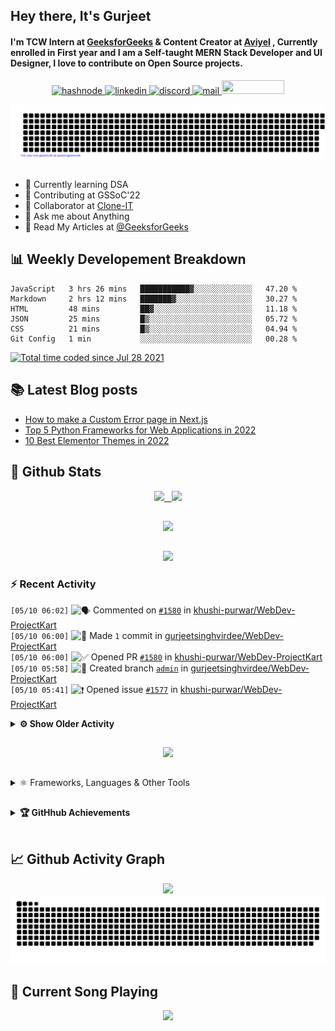 ## Hey there, It's Gurjeet
#### I'm TCW Intern at [GeeksforGeeks](https://www.geeksforgeeks.org/) & Content Creator at [Aviyel](https://aviyel.com/discussions) , Currently enrolled in First year and I am a Self-taught MERN Stack Developer and UI Designer, I love to contribute on Open Source projects. 

<p align="center">
    <a href="https://gurjeet.hashnode.dev/" target="_blank">
    <img src="https://img.shields.io/badge/@gurjeetsingh-5C87FE?style=for-the-badge&logo=hashnode&logoColor=white" width="130" height="22" alt="hashnode">
    <a href="https://www.linkedin.com/in/gurjeet-singh-virdee-25a476199/" target="_blank">
    <img src="https://img.shields.io/badge/Gurjeet%20Singh%20Virdee-1976D2?style=for-the-badge&logo=linkedin&logoColor=white" width="150" height="22" alt="linkedin">
    <a href="https://discordapp.com/users/916597112882495510" target="_blank">
    <img src="https://img.shields.io/badge/@Guri-5865F2?style=for-the-badge&logo=discord&logoColor=white" width="80" height="22" alt="discord">
    <a href="https://leetcode.com/gurjeetsinghvirdee/" target="_blank">
    <img src="https://img.shields.io/badge/@gurjeetsinghvirdee-FFA116?style=for-the-badge&logo=leetcode&logoColor=white" width="150" height="22" alt="mail">
    <a href = "mailto: gurjeetsinghvirdee@gmail.com" target="_blank"><img src="https://img.shields.io/badge/Say, Hello-D74E43?style=for-the-badge&logo=gmail&logoColor=white" width="100" height="22"></a>
 </p>
 
<p align="center">
    <img src="https://github.com/gurjeetsinghvirdee/gurjeetsinghvirdee/blob/main/gitartwork.svg" />
</p>    
   
 
##         
        
<ul align="left">
  <li> 🏫 Currently learning DSA </li>
  <li> 💜 Contributing at GSSoC'22 </li>
  <li> 🤝 Collaborator at <a href="https://github.com/Rayman-Sodhi/Clone-IT"> Clone-IT </a></li>
  <li> 💬 Ask me about Anything </li>
  <li> 📕 Read My Articles at 
   <a href="https://auth.geeksforgeeks.org/user/gurjeetsinghvirdee/articles" target="_blank">@GeeksforGeeks</a>
 </li>
</ul>  
        
##        
  
## 📊 Weekly Developement Breakdown
  
<!--START_SECTION:waka-->

```text
JavaScript   3 hrs 26 mins   ███████████▓░░░░░░░░░░░░░   47.20 %
Markdown     2 hrs 12 mins   ███████▓░░░░░░░░░░░░░░░░░   30.27 %
HTML         48 mins         ██▓░░░░░░░░░░░░░░░░░░░░░░   11.18 %
JSON         25 mins         █▒░░░░░░░░░░░░░░░░░░░░░░░   05.72 %
CSS          21 mins         █▒░░░░░░░░░░░░░░░░░░░░░░░   04.94 %
Git Config   1 min           ░░░░░░░░░░░░░░░░░░░░░░░░░   00.28 %
```

<!--END_SECTION:waka--> 

<a href="https://wakatime.com/@ff7098eb-56b3-4619-bbbb-86aad0fce365"><img src="https://wakatime.com/badge/user/ff7098eb-56b3-4619-bbbb-86aad0fce365.svg?style=for-the-badge" alt="Total time coded since Jul 28 2021" /></a>
  
    
## 📚 Latest Blog posts
<!-- BLOG-POST-LIST:START -->
- [How to make a Custom Error page in Next.js](https://gurjeet.hashnode.dev/how-to-make-a-custom-error-page-in-nextjs)
- [Top 5 Python Frameworks for Web Applications in 2022](https://gurjeet.hashnode.dev/top-5-python-frameworks-for-web-applications-in-2022)
- [10 Best Elementor Themes in 2022](https://gurjeet.hashnode.dev/10-best-elementor-themes-in-2022)
<!-- BLOG-POST-LIST:END -->  
  
##
        
## 💫 Github Stats
        
<div align="center">
 <a href="https://github-readme-streak-stats.herokuapp.com/?user=gurjeetsinghvirdee&theme=synthwave" target="_blank">
   <img width="45%" src="https://github-readme-streak-stats.herokuapp.com/?user=gurjeetsinghvirdee&theme=synthwave" /> &nbsp;
 </a>
    
 <a href="https://github-readme-stats.vercel.app/api?username=gurjeetsinghvirdee&show_icons=true&theme=synthwave&include_all_commits=true" target="_blank">
  <img width="45%" src="https://github-readme-stats.vercel.app/api?username=gurjeetsinghvirdee&show_icons=true&theme=synthwave&include_all_commits=true" />
 </a>
</div>      
  
##
        
<div align="center">
   <a href="https://github-readme-stats.vercel.app/api/top-langs/?username=gurjeetsinghvirdee&layout=compact&hide=html&theme=synthwave" target="_blank">
       <img width="43%" src="https://github-readme-stats.vercel.app/api/top-langs/?username=gurjeetsinghvirdee&layout=compact&&theme=synthwave" />  
   </a> 
</div>   

##        
  
<p align="center">
  <img src="https://github-profile-summary-cards.vercel.app/api/cards/profile-details?username=gurjeetsinghvirdee&theme=dracula&hide_border=true" />
</p>
        
### ⚡ Recent Activity     
        
<!--START_SECTION:activity-->  
`[05/10 06:02]` <img alt="🗣" src="https://github.com/cheesits456/github-activity-readme/raw/master/icons/comment.png" align="top" height="18"> Commented on [`#1580`](https://github.com//khushi-purwar/WebDev-ProjectKart/issues/1580 'Admin Panel') in [khushi-purwar/WebDev-ProjectKart](https://github.com/khushi-purwar/WebDev-ProjectKart)  
`[05/10 06:00]` <img alt="📝" src="https://github.com/cheesits456/github-activity-readme/raw/master/icons/commit.png" align="top" height="18"> Made `1` commit in [gurjeetsinghvirdee/WebDev-ProjectKart](https://github.com/gurjeetsinghvirdee/WebDev-ProjectKart)  
`[05/10 06:00]` <img alt="✅" src="https://github.com/cheesits456/github-activity-readme/raw/master/icons/pr-open.png" align="top" height="18"> Opened PR [`#1580`](https://github.com//khushi-purwar/WebDev-ProjectKart/pull/1580 'Admin Panel') in [khushi-purwar/WebDev-ProjectKart](https://github.com/khushi-purwar/WebDev-ProjectKart)  
`[05/10 05:58]` <img alt="📂" src="https://github.com/cheesits456/github-activity-readme/raw/master/icons/create-branch.png" align="top" height="18"> Created branch [`admin`](https://github.com/gurjeetsinghvirdee/WebDev-ProjectKart/tree/admin) in [gurjeetsinghvirdee/WebDev-ProjectKart](https://github.com/gurjeetsinghvirdee/WebDev-ProjectKart)  
`[05/10 05:41]` <img alt="❗️" src="https://github.com/cheesits456/github-activity-readme/raw/master/icons/issue.png" align="top" height="18"> Opened issue [`#1577`](https://github.com//khushi-purwar/WebDev-ProjectKart/issues/1577 'Admin Panel') in [khushi-purwar/WebDev-ProjectKart](https://github.com/khushi-purwar/WebDev-ProjectKart)  

<details><summary><b> ⚙️ Show Older Activity</b></summary>

`[05/10 05:39]` <img alt="📝" src="https://github.com/cheesits456/github-activity-readme/raw/master/icons/commit.png" align="top" height="18"> Made `28` commits in [gurjeetsinghvirdee/WebDev-ProjectKart](https://github.com/gurjeetsinghvirdee/WebDev-ProjectKart)  
`[05/10 04:51]` <img alt="🔍" src="https://github.com/cheesits456/github-activity-readme/raw/master/icons/review.png" align="top" height="18"> Reviewed [`#470`](https://github.com//Rayman-Sodhi/Clone-IT/pull/470 'Added HP Laptop Clone') in [Rayman-Sodhi/Clone-IT](https://github.com/Rayman-Sodhi/Clone-IT)  
`[05/10 04:50]` <img alt="🔍" src="https://github.com/cheesits456/github-activity-readme/raw/master/icons/review.png" align="top" height="18"> Reviewed [`#464`](https://github.com//Rayman-Sodhi/Clone-IT/pull/464 'Excel Clone recommit') in [Rayman-Sodhi/Clone-IT](https://github.com/Rayman-Sodhi/Clone-IT)  
`[05/10 04:47]` <img alt="📝" src="https://github.com/cheesits456/github-activity-readme/raw/master/icons/commit.png" align="top" height="18"> Made `2` commits in [khushi-purwar/WebDev-ProjectKart](https://github.com/khushi-purwar/WebDev-ProjectKart)  
`[05/10 04:47]` <img alt="🎉" src="https://github.com/cheesits456/github-activity-readme/raw/master/icons/merge.png" align="top" height="18"> Merged PR [`#1545`](https://github.com//khushi-purwar/WebDev-ProjectKart/pull/1545 'Business header page') in [khushi-purwar/WebDev-ProjectKart](https://github.com/khushi-purwar/WebDev-ProjectKart)  
`[05/10 04:47]` <img alt="❗️" src="https://github.com/cheesits456/github-activity-readme/raw/master/icons/issue.png" align="top" height="18"> Closed issue [`#1513`](https://github.com//khushi-purwar/WebDev-ProjectKart/issues/1513 'Business header landing page ') in [khushi-purwar/WebDev-ProjectKart](https://github.com/khushi-purwar/WebDev-ProjectKart)  
`[05/10 04:44]` <img alt="🔍" src="https://github.com/cheesits456/github-activity-readme/raw/master/icons/review.png" align="top" height="18"> Reviewed [`#1545`](https://github.com//khushi-purwar/WebDev-ProjectKart/pull/1545 'Business header page') in [khushi-purwar/WebDev-ProjectKart](https://github.com/khushi-purwar/WebDev-ProjectKart)  
`[05/10 04:42]` <img alt="📝" src="https://github.com/cheesits456/github-activity-readme/raw/master/icons/commit.png" align="top" height="18"> Made `3` commits in [khushi-purwar/WebDev-ProjectKart](https://github.com/khushi-purwar/WebDev-ProjectKart)  
`[05/10 04:42]` <img alt="🎉" src="https://github.com/cheesits456/github-activity-readme/raw/master/icons/merge.png" align="top" height="18"> Merged PR [`#1562`](https://github.com//khushi-purwar/WebDev-ProjectKart/pull/1562 'Drink Water Application 🥤🌊') in [khushi-purwar/WebDev-ProjectKart](https://github.com/khushi-purwar/WebDev-ProjectKart)  
`[05/10 04:42]` <img alt="❗️" src="https://github.com/cheesits456/github-activity-readme/raw/master/icons/issue.png" align="top" height="18"> Closed issue [`#1561`](https://github.com//khushi-purwar/WebDev-ProjectKart/issues/1561 'Drink Water') in [khushi-purwar/WebDev-ProjectKart](https://github.com/khushi-purwar/WebDev-ProjectKart)  
`[05/10 04:42]` <img alt="🔍" src="https://github.com/cheesits456/github-activity-readme/raw/master/icons/review.png" align="top" height="18"> Reviewed [`#1562`](https://github.com//khushi-purwar/WebDev-ProjectKart/pull/1562 'Drink Water Application 🥤🌊') in [khushi-purwar/WebDev-ProjectKart](https://github.com/khushi-purwar/WebDev-ProjectKart)  
`[05/10 04:41]` <img alt="🎉" src="https://github.com/cheesits456/github-activity-readme/raw/master/icons/merge.png" align="top" height="18"> Merged PR [`#1566`](https://github.com//khushi-purwar/WebDev-ProjectKart/pull/1566 'Rockstar page') in [khushi-purwar/WebDev-ProjectKart](https://github.com/khushi-purwar/WebDev-ProjectKart)  
`[05/10 04:41]` <img alt="📝" src="https://github.com/cheesits456/github-activity-readme/raw/master/icons/commit.png" align="top" height="18"> Made `2` commits in [khushi-purwar/WebDev-ProjectKart](https://github.com/khushi-purwar/WebDev-ProjectKart)  
`[05/10 04:41]` <img alt="❗️" src="https://github.com/cheesits456/github-activity-readme/raw/master/icons/issue.png" align="top" height="18"> Closed issue [`#1563`](https://github.com//khushi-purwar/WebDev-ProjectKart/issues/1563 'Rockstar page') in [khushi-purwar/WebDev-ProjectKart](https://github.com/khushi-purwar/WebDev-ProjectKart)  
`[05/10 04:40]` <img alt="🔍" src="https://github.com/cheesits456/github-activity-readme/raw/master/icons/review.png" align="top" height="18"> Reviewed [`#1566`](https://github.com//khushi-purwar/WebDev-ProjectKart/pull/1566 'Rockstar page') in [khushi-purwar/WebDev-ProjectKart](https://github.com/khushi-purwar/WebDev-ProjectKart)  
`[05/09 20:24]` <img alt="🎉" src="https://github.com/cheesits456/github-activity-readme/raw/master/icons/merge.png" align="top" height="18"> Merged PR [`#1560`](https://github.com//khushi-purwar/WebDev-ProjectKart/pull/1560 'Added RandomQuoteGen') in [khushi-purwar/WebDev-ProjectKart](https://github.com/khushi-purwar/WebDev-ProjectKart)  
`[05/09 20:24]` <img alt="📝" src="https://github.com/cheesits456/github-activity-readme/raw/master/icons/commit.png" align="top" height="18"> Made `2` commits in [khushi-purwar/WebDev-ProjectKart](https://github.com/khushi-purwar/WebDev-ProjectKart)  
`[05/09 20:24]` <img alt="❗️" src="https://github.com/cheesits456/github-activity-readme/raw/master/icons/issue.png" align="top" height="18"> Closed issue [`#1559`](https://github.com//khushi-purwar/WebDev-ProjectKart/issues/1559 'Random Quote Generator') in [khushi-purwar/WebDev-ProjectKart](https://github.com/khushi-purwar/WebDev-ProjectKart)  
`[05/09 20:22]` <img alt="🔍" src="https://github.com/cheesits456/github-activity-readme/raw/master/icons/review.png" align="top" height="18"> Reviewed [`#1560`](https://github.com//khushi-purwar/WebDev-ProjectKart/pull/1560 'Added RandomQuoteGen') in [khushi-purwar/WebDev-ProjectKart](https://github.com/khushi-purwar/WebDev-ProjectKart)  
`[05/09 20:07]` <img alt="📝" src="https://github.com/cheesits456/github-activity-readme/raw/master/icons/commit.png" align="top" height="18"> Made `3` commits in [khushi-purwar/WebDev-ProjectKart](https://github.com/khushi-purwar/WebDev-ProjectKart)  
`[05/09 20:07]` <img alt="🎉" src="https://github.com/cheesits456/github-activity-readme/raw/master/icons/merge.png" align="top" height="18"> Merged PR [`#1558`](https://github.com//khushi-purwar/WebDev-ProjectKart/pull/1558 'Added ManageCloudWebsite') in [khushi-purwar/WebDev-ProjectKart](https://github.com/khushi-purwar/WebDev-ProjectKart)  
`[05/09 20:06]` <img alt="🔍" src="https://github.com/cheesits456/github-activity-readme/raw/master/icons/review.png" align="top" height="18"> Reviewed [`#1558`](https://github.com//khushi-purwar/WebDev-ProjectKart/pull/1558 'Added ManageCloudWebsite') in [khushi-purwar/WebDev-ProjectKart](https://github.com/khushi-purwar/WebDev-ProjectKart)  
`[05/09 20:00]` <img alt="📝" src="https://github.com/cheesits456/github-activity-readme/raw/master/icons/commit.png" align="top" height="18"> Made `2` commits in [khushi-purwar/WebDev-ProjectKart](https://github.com/khushi-purwar/WebDev-ProjectKart)  
`[05/09 20:00]` <img alt="🎉" src="https://github.com/cheesits456/github-activity-readme/raw/master/icons/merge.png" align="top" height="18"> Merged PR [`#1508`](https://github.com//khushi-purwar/WebDev-ProjectKart/pull/1508 'Whiteboard') in [khushi-purwar/WebDev-ProjectKart](https://github.com/khushi-purwar/WebDev-ProjectKart)  
`[05/09 20:00]` <img alt="❗️" src="https://github.com/cheesits456/github-activity-readme/raw/master/icons/issue.png" align="top" height="18"> Closed issue [`#1497`](https://github.com//khushi-purwar/WebDev-ProjectKart/issues/1497 'WhiteBoard') in [khushi-purwar/WebDev-ProjectKart](https://github.com/khushi-purwar/WebDev-ProjectKart)  
`[05/09 19:59]` <img alt="🔍" src="https://github.com/cheesits456/github-activity-readme/raw/master/icons/review.png" align="top" height="18"> Reviewed [`#1508`](https://github.com//khushi-purwar/WebDev-ProjectKart/pull/1508 'Whiteboard') in [khushi-purwar/WebDev-ProjectKart](https://github.com/khushi-purwar/WebDev-ProjectKart)  
`[05/09 19:59]` <img alt="🍴" src="https://github.com/cheesits456/github-activity-readme/raw/master/icons/fork.png" align="top" height="18"> Forked [pedroslopez/whatsapp-web.js](https://github.com/pedroslopez/whatsapp-web.js) to [gurjeetsinghvirdee/whatsapp-web.js](https://github.com/gurjeetsinghvirdee/whatsapp-web.js)  
`[05/09 19:59]` <img alt="⭐" src="https://github.com/cheesits456/github-activity-readme/raw/master/icons/star.png" align="top" height="18"> Starred [pedroslopez/whatsapp-web.js](https://github.com/pedroslopez/whatsapp-web.js)  
`[05/09 19:58]` <img alt="🔍" src="https://github.com/cheesits456/github-activity-readme/raw/master/icons/review.png" align="top" height="18"> Reviewed [`#1558`](https://github.com//khushi-purwar/WebDev-ProjectKart/pull/1558 'Added ManageCloudWebsite') in [khushi-purwar/WebDev-ProjectKart](https://github.com/khushi-purwar/WebDev-ProjectKart)  
`[05/09 19:53]` <img alt="🗣" src="https://github.com/cheesits456/github-activity-readme/raw/master/icons/comment.png" align="top" height="18"> Commented on [`#14`](https://github.com//KaizenGirl1111/GSGrihSangini/issues/14 'Host and integrate a chatbot to the current home page ') in [KaizenGirl1111/GSGrihSangini](https://github.com/KaizenGirl1111/GSGrihSangini)  
`[05/09 19:37]` <img alt="🗣" src="https://github.com/cheesits456/github-activity-readme/raw/master/icons/comment.png" align="top" height="18"> Commented on [`#231`](https://github.com//Hackathon7/Pacify-final/issues/231 'Add Google Auth ') in [Hackathon7/Pacify-final](https://github.com/Hackathon7/Pacify-final)  
`[05/09 19:37]` <img alt="❗️" src="https://github.com/cheesits456/github-activity-readme/raw/master/icons/issue.png" align="top" height="18"> Opened issue [`#231`](https://github.com//Hackathon7/Pacify-final/issues/231 'Add Google Auth ') in [Hackathon7/Pacify-final](https://github.com/Hackathon7/Pacify-final)  
`[05/09 19:31]` <img alt="📝" src="https://github.com/cheesits456/github-activity-readme/raw/master/icons/commit.png" align="top" height="18"> Made `2` commits in [khushi-purwar/WebDev-ProjectKart](https://github.com/khushi-purwar/WebDev-ProjectKart)  
`[05/09 19:31]` <img alt="🎉" src="https://github.com/cheesits456/github-activity-readme/raw/master/icons/merge.png" align="top" height="18"> Merged PR [`#1557`](https://github.com//khushi-purwar/WebDev-ProjectKart/pull/1557 'Added DrawJS') in [khushi-purwar/WebDev-ProjectKart](https://github.com/khushi-purwar/WebDev-ProjectKart)  
`[05/09 19:31]` <img alt="🔍" src="https://github.com/cheesits456/github-activity-readme/raw/master/icons/review.png" align="top" height="18"> Reviewed [`#1557`](https://github.com//khushi-purwar/WebDev-ProjectKart/pull/1557 'Added DrawJS') in [khushi-purwar/WebDev-ProjectKart](https://github.com/khushi-purwar/WebDev-ProjectKart)  
`[05/09 19:30]` <img alt="📝" src="https://github.com/cheesits456/github-activity-readme/raw/master/icons/commit.png" align="top" height="18"> Made `3` commits in [khushi-purwar/WebDev-ProjectKart](https://github.com/khushi-purwar/WebDev-ProjectKart)  
`[05/09 19:30]` <img alt="🎉" src="https://github.com/cheesits456/github-activity-readme/raw/master/icons/merge.png" align="top" height="18"> Merged PR [`#1548`](https://github.com//khushi-purwar/WebDev-ProjectKart/pull/1548 'Missile game') in [khushi-purwar/WebDev-ProjectKart](https://github.com/khushi-purwar/WebDev-ProjectKart)  
`[05/09 19:30]` <img alt="🔍" src="https://github.com/cheesits456/github-activity-readme/raw/master/icons/review.png" align="top" height="18"> Reviewed [`#1548`](https://github.com//khushi-purwar/WebDev-ProjectKart/pull/1548 'Missile game') in [khushi-purwar/WebDev-ProjectKart](https://github.com/khushi-purwar/WebDev-ProjectKart)  
`[05/09 19:30]` <img alt="📝" src="https://github.com/cheesits456/github-activity-readme/raw/master/icons/commit.png" align="top" height="18"> Made `2` commits in [khushi-purwar/WebDev-ProjectKart](https://github.com/khushi-purwar/WebDev-ProjectKart)  
`[05/09 19:30]` <img alt="❗️" src="https://github.com/cheesits456/github-activity-readme/raw/master/icons/issue.png" align="top" height="18"> Closed issue [`#1466`](https://github.com//khushi-purwar/WebDev-ProjectKart/issues/1466 'speak number ') in [khushi-purwar/WebDev-ProjectKart](https://github.com/khushi-purwar/WebDev-ProjectKart)  
`[05/09 19:30]` <img alt="🎉" src="https://github.com/cheesits456/github-activity-readme/raw/master/icons/merge.png" align="top" height="18"> Merged PR [`#1504`](https://github.com//khushi-purwar/WebDev-ProjectKart/pull/1504 'feat: Speak number added') in [khushi-purwar/WebDev-ProjectKart](https://github.com/khushi-purwar/WebDev-ProjectKart)  
`[05/09 19:29]` <img alt="🔍" src="https://github.com/cheesits456/github-activity-readme/raw/master/icons/review.png" align="top" height="18"> Reviewed [`#1504`](https://github.com//khushi-purwar/WebDev-ProjectKart/pull/1504 'feat: Speak number added') in [khushi-purwar/WebDev-ProjectKart](https://github.com/khushi-purwar/WebDev-ProjectKart)  
`[05/09 19:25]` <img alt="📝" src="https://github.com/cheesits456/github-activity-readme/raw/master/icons/commit.png" align="top" height="18"> Made `3` commits in [khushi-purwar/WebDev-ProjectKart](https://github.com/khushi-purwar/WebDev-ProjectKart)  
`[05/09 19:24]` <img alt="🎉" src="https://github.com/cheesits456/github-activity-readme/raw/master/icons/merge.png" align="top" height="18"> Merged PR [`#1502`](https://github.com//khushi-purwar/WebDev-ProjectKart/pull/1502 'Added Responsive Multi-functionality notes app') in [khushi-purwar/WebDev-ProjectKart](https://github.com/khushi-purwar/WebDev-ProjectKart)  
`[05/09 19:24]` <img alt="❗️" src="https://github.com/cheesits456/github-activity-readme/raw/master/icons/issue.png" align="top" height="18"> Closed issue [`#1436`](https://github.com//khushi-purwar/WebDev-ProjectKart/issues/1436 'Fully responsive multi functionality Note App') in [khushi-purwar/WebDev-ProjectKart](https://github.com/khushi-purwar/WebDev-ProjectKart)  
`[05/09 19:24]` <img alt="🔍" src="https://github.com/cheesits456/github-activity-readme/raw/master/icons/review.png" align="top" height="18"> Reviewed [`#1502`](https://github.com//khushi-purwar/WebDev-ProjectKart/pull/1502 'Added Responsive Multi-functionality notes app') in [khushi-purwar/WebDev-ProjectKart](https://github.com/khushi-purwar/WebDev-ProjectKart)  
`[05/09 19:21]` <img alt="📝" src="https://github.com/cheesits456/github-activity-readme/raw/master/icons/commit.png" align="top" height="18"> Made `2` commits in [khushi-purwar/WebDev-ProjectKart](https://github.com/khushi-purwar/WebDev-ProjectKart)  
`[05/09 19:21]` <img alt="❗️" src="https://github.com/cheesits456/github-activity-readme/raw/master/icons/issue.png" align="top" height="18"> Closed issue [`#1472`](https://github.com//khushi-purwar/WebDev-ProjectKart/issues/1472 'URL Shortener Service') in [khushi-purwar/WebDev-ProjectKart](https://github.com/khushi-purwar/WebDev-ProjectKart)  
`[05/09 19:21]` <img alt="🎉" src="https://github.com/cheesits456/github-activity-readme/raw/master/icons/merge.png" align="top" height="18"> Merged PR [`#1556`](https://github.com//khushi-purwar/WebDev-ProjectKart/pull/1556 'Added URL-SHORTENER') in [khushi-purwar/WebDev-ProjectKart](https://github.com/khushi-purwar/WebDev-ProjectKart)  
`[05/09 19:21]` <img alt="🔍" src="https://github.com/cheesits456/github-activity-readme/raw/master/icons/review.png" align="top" height="18"> Reviewed [`#1556`](https://github.com//khushi-purwar/WebDev-ProjectKart/pull/1556 'Added URL-SHORTENER') in [khushi-purwar/WebDev-ProjectKart](https://github.com/khushi-purwar/WebDev-ProjectKart)  
`[05/09 19:14]` <img alt="📝" src="https://github.com/cheesits456/github-activity-readme/raw/master/icons/commit.png" align="top" height="18"> Made `2` commits in [khushi-purwar/WebDev-ProjectKart](https://github.com/khushi-purwar/WebDev-ProjectKart)  
`[05/09 19:14]` <img alt="🎉" src="https://github.com/cheesits456/github-activity-readme/raw/master/icons/merge.png" align="top" height="18"> Merged PR [`#1555`](https://github.com//khushi-purwar/WebDev-ProjectKart/pull/1555 'Added TimelineJS') in [khushi-purwar/WebDev-ProjectKart](https://github.com/khushi-purwar/WebDev-ProjectKart)  
`[05/09 19:14]` <img alt="❗️" src="https://github.com/cheesits456/github-activity-readme/raw/master/icons/issue.png" align="top" height="18"> Closed issue [`#1518`](https://github.com//khushi-purwar/WebDev-ProjectKart/issues/1518 'TimelineJS') in [khushi-purwar/WebDev-ProjectKart](https://github.com/khushi-purwar/WebDev-ProjectKart)  
`[05/09 19:13]` <img alt="🔍" src="https://github.com/cheesits456/github-activity-readme/raw/master/icons/review.png" align="top" height="18"> Reviewed [`#1555`](https://github.com//khushi-purwar/WebDev-ProjectKart/pull/1555 'Added TimelineJS') in [khushi-purwar/WebDev-ProjectKart](https://github.com/khushi-purwar/WebDev-ProjectKart)  
`[05/09 19:07]` <img alt="📝" src="https://github.com/cheesits456/github-activity-readme/raw/master/icons/commit.png" align="top" height="18"> Made `52` commits in [gurjeetsinghvirdee/WebDev-ProjectKart](https://github.com/gurjeetsinghvirdee/WebDev-ProjectKart)  
`[05/09 19:03]` <img alt="🔍" src="https://github.com/cheesits456/github-activity-readme/raw/master/icons/review.png" align="top" height="18"> Reviewed [`#1555`](https://github.com//khushi-purwar/WebDev-ProjectKart/pull/1555 'Added TimelineJS') in [khushi-purwar/WebDev-ProjectKart](https://github.com/khushi-purwar/WebDev-ProjectKart)  
`[05/09 18:41]` <img alt="📝" src="https://github.com/cheesits456/github-activity-readme/raw/master/icons/commit.png" align="top" height="18"> Made `3` commits in [khushi-purwar/WebDev-ProjectKart](https://github.com/khushi-purwar/WebDev-ProjectKart)  
`[05/09 18:41]` <img alt="🎉" src="https://github.com/cheesits456/github-activity-readme/raw/master/icons/merge.png" align="top" height="18"> Merged PR [`#1448`](https://github.com//khushi-purwar/WebDev-ProjectKart/pull/1448 'Learner\'s Playground files added') in [khushi-purwar/WebDev-ProjectKart](https://github.com/khushi-purwar/WebDev-ProjectKart)  
`[05/09 18:41]` <img alt="❗️" src="https://github.com/cheesits456/github-activity-readme/raw/master/icons/issue.png" align="top" height="18"> Closed issue [`#1426`](https://github.com//khushi-purwar/WebDev-ProjectKart/issues/1426 'Interactive playground to learn antonyms and synonyms') in [khushi-purwar/WebDev-ProjectKart](https://github.com/khushi-purwar/WebDev-ProjectKart)  
`[05/09 18:41]` <img alt="🔍" src="https://github.com/cheesits456/github-activity-readme/raw/master/icons/review.png" align="top" height="18"> Reviewed [`#1448`](https://github.com//khushi-purwar/WebDev-ProjectKart/pull/1448 'Learner\'s Playground files added') in [khushi-purwar/WebDev-ProjectKart](https://github.com/khushi-purwar/WebDev-ProjectKart)  
`[05/09 18:35]` <img alt="📝" src="https://github.com/cheesits456/github-activity-readme/raw/master/icons/commit.png" align="top" height="18"> Made `2` commits in [Rayman-Sodhi/Clone-IT](https://github.com/Rayman-Sodhi/Clone-IT)  
`[05/09 18:35]` <img alt="❗️" src="https://github.com/cheesits456/github-activity-readme/raw/master/icons/issue.png" align="top" height="18"> Closed issue [`#466`](https://github.com//Rayman-Sodhi/Clone-IT/issues/466 '[New Issue]:  LinkedIn Clone ') in [Rayman-Sodhi/Clone-IT](https://github.com/Rayman-Sodhi/Clone-IT)  
`[05/09 18:35]` <img alt="🎉" src="https://github.com/cheesits456/github-activity-readme/raw/master/icons/merge.png" align="top" height="18"> Merged PR [`#468`](https://github.com//Rayman-Sodhi/Clone-IT/pull/468 'LinkedIn Clone responsive website hosted on Firebase') in [Rayman-Sodhi/Clone-IT](https://github.com/Rayman-Sodhi/Clone-IT)  
`[05/09 18:34]` <img alt="🔍" src="https://github.com/cheesits456/github-activity-readme/raw/master/icons/review.png" align="top" height="18"> Reviewed [`#468`](https://github.com//Rayman-Sodhi/Clone-IT/pull/468 'LinkedIn Clone responsive website hosted on Firebase') in [Rayman-Sodhi/Clone-IT](https://github.com/Rayman-Sodhi/Clone-IT)  
`[05/09 18:31]` <img alt="🔍" src="https://github.com/cheesits456/github-activity-readme/raw/master/icons/review.png" align="top" height="18"> Reviewed [`#468`](https://github.com//Rayman-Sodhi/Clone-IT/pull/468 'LinkedIn Clone responsive website hosted on Firebase') in [Rayman-Sodhi/Clone-IT](https://github.com/Rayman-Sodhi/Clone-IT)  
`[05/09 18:28]` <img alt="📝" src="https://github.com/cheesits456/github-activity-readme/raw/master/icons/commit.png" align="top" height="18"> Made `3` commits in [khushi-purwar/WebDev-ProjectKart](https://github.com/khushi-purwar/WebDev-ProjectKart)  
`[05/09 18:28]` <img alt="❗️" src="https://github.com/cheesits456/github-activity-readme/raw/master/icons/issue.png" align="top" height="18"> Closed issue [`#1455`](https://github.com//khushi-purwar/WebDev-ProjectKart/issues/1455 'Plots  Availability checker') in [khushi-purwar/WebDev-ProjectKart](https://github.com/khushi-purwar/WebDev-ProjectKart)  
`[05/09 18:28]` <img alt="🎉" src="https://github.com/cheesits456/github-activity-readme/raw/master/icons/merge.png" align="top" height="18"> Merged PR [`#1474`](https://github.com//khushi-purwar/WebDev-ProjectKart/pull/1474 'Plots Availability checker files added') in [khushi-purwar/WebDev-ProjectKart](https://github.com/khushi-purwar/WebDev-ProjectKart)  
`[05/09 18:28]` <img alt="🔍" src="https://github.com/cheesits456/github-activity-readme/raw/master/icons/review.png" align="top" height="18"> Reviewed [`#1474`](https://github.com//khushi-purwar/WebDev-ProjectKart/pull/1474 'Plots Availability checker files added') in [khushi-purwar/WebDev-ProjectKart](https://github.com/khushi-purwar/WebDev-ProjectKart)  
`[05/09 18:26]` <img alt="🎉" src="https://github.com/cheesits456/github-activity-readme/raw/master/icons/merge.png" align="top" height="18"> Merged PR [`#1527`](https://github.com//khushi-purwar/WebDev-ProjectKart/pull/1527 'Anime card game') in [khushi-purwar/WebDev-ProjectKart](https://github.com/khushi-purwar/WebDev-ProjectKart)  
`[05/09 18:26]` <img alt="📝" src="https://github.com/cheesits456/github-activity-readme/raw/master/icons/commit.png" align="top" height="18"> Made `7` commits in [khushi-purwar/WebDev-ProjectKart](https://github.com/khushi-purwar/WebDev-ProjectKart)  
`[05/09 18:26]` <img alt="🎉" src="https://github.com/cheesits456/github-activity-readme/raw/master/icons/merge.png" align="top" height="18"> Merged PR [`#1532`](https://github.com//khushi-purwar/WebDev-ProjectKart/pull/1532 'Memento') in [khushi-purwar/WebDev-ProjectKart](https://github.com/khushi-purwar/WebDev-ProjectKart)  
`[05/09 18:26]` <img alt="🔍" src="https://github.com/cheesits456/github-activity-readme/raw/master/icons/review.png" align="top" height="18"> Reviewed [`#1532`](https://github.com//khushi-purwar/WebDev-ProjectKart/pull/1532 'Memento') in [khushi-purwar/WebDev-ProjectKart](https://github.com/khushi-purwar/WebDev-ProjectKart)  
`[05/09 18:25]` <img alt="🎉" src="https://github.com/cheesits456/github-activity-readme/raw/master/icons/merge.png" align="top" height="18"> Merged PR [`#1546`](https://github.com//khushi-purwar/WebDev-ProjectKart/pull/1546 'Added Crypto Price Tracker') in [khushi-purwar/WebDev-ProjectKart](https://github.com/khushi-purwar/WebDev-ProjectKart)  
`[05/09 18:25]` <img alt="❗️" src="https://github.com/cheesits456/github-activity-readme/raw/master/icons/issue.png" align="top" height="18"> Closed issue [`#1542`](https://github.com//khushi-purwar/WebDev-ProjectKart/issues/1542 'Crypto Price Tracker') in [khushi-purwar/WebDev-ProjectKart](https://github.com/khushi-purwar/WebDev-ProjectKart)  
`[05/09 18:25]` <img alt="📝" src="https://github.com/cheesits456/github-activity-readme/raw/master/icons/commit.png" align="top" height="18"> Made `3` commits in [khushi-purwar/WebDev-ProjectKart](https://github.com/khushi-purwar/WebDev-ProjectKart)  
`[05/09 18:24]` <img alt="🔍" src="https://github.com/cheesits456/github-activity-readme/raw/master/icons/review.png" align="top" height="18"> Reviewed [`#1546`](https://github.com//khushi-purwar/WebDev-ProjectKart/pull/1546 'Added Crypto Price Tracker') in [khushi-purwar/WebDev-ProjectKart](https://github.com/khushi-purwar/WebDev-ProjectKart)  
`[05/09 18:24]` <img alt="📝" src="https://github.com/cheesits456/github-activity-readme/raw/master/icons/commit.png" align="top" height="18"> Made `3` commits in [khushi-purwar/WebDev-ProjectKart](https://github.com/khushi-purwar/WebDev-ProjectKart)  
`[05/09 18:24]` <img alt="🎉" src="https://github.com/cheesits456/github-activity-readme/raw/master/icons/merge.png" align="top" height="18"> Merged PR [`#1446`](https://github.com//khushi-purwar/WebDev-ProjectKart/pull/1446 'GK FlipBook files added') in [khushi-purwar/WebDev-ProjectKart](https://github.com/khushi-purwar/WebDev-ProjectKart)  
`[05/09 18:24]` <img alt="❗️" src="https://github.com/cheesits456/github-activity-readme/raw/master/icons/issue.png" align="top" height="18"> Closed issue [`#1427`](https://github.com//khushi-purwar/WebDev-ProjectKart/issues/1427 'General Knowledge Flip book ') in [khushi-purwar/WebDev-ProjectKart](https://github.com/khushi-purwar/WebDev-ProjectKart)  
`[05/09 18:23]` <img alt="📝" src="https://github.com/cheesits456/github-activity-readme/raw/master/icons/commit.png" align="top" height="18"> Made `2` commits in [khushi-purwar/WebDev-ProjectKart](https://github.com/khushi-purwar/WebDev-ProjectKart)  
`[05/09 18:23]` <img alt="❗️" src="https://github.com/cheesits456/github-activity-readme/raw/master/icons/issue.png" align="top" height="18"> Closed issue [`#1516`](https://github.com//khushi-purwar/WebDev-ProjectKart/issues/1516 'TinDog-Website') in [khushi-purwar/WebDev-ProjectKart](https://github.com/khushi-purwar/WebDev-ProjectKart)  
`[05/09 18:23]` <img alt="🎉" src="https://github.com/cheesits456/github-activity-readme/raw/master/icons/merge.png" align="top" height="18"> Merged PR [`#1553`](https://github.com//khushi-purwar/WebDev-ProjectKart/pull/1553 'Added TinDogWebsite') in [khushi-purwar/WebDev-ProjectKart](https://github.com/khushi-purwar/WebDev-ProjectKart)  
`[05/09 18:23]` <img alt="🔍" src="https://github.com/cheesits456/github-activity-readme/raw/master/icons/review.png" align="top" height="18"> Reviewed [`#1553`](https://github.com//khushi-purwar/WebDev-ProjectKart/pull/1553 'Added TinDogWebsite') in [khushi-purwar/WebDev-ProjectKart](https://github.com/khushi-purwar/WebDev-ProjectKart)  
`[05/09 18:18]` <img alt="❗️" src="https://github.com/cheesits456/github-activity-readme/raw/master/icons/issue.png" align="top" height="18"> Reopened issue [`#1516`](https://github.com//khushi-purwar/WebDev-ProjectKart/issues/1516 'TinDog-Website') in [khushi-purwar/WebDev-ProjectKart](https://github.com/khushi-purwar/WebDev-ProjectKart)  
`[05/09 18:10]` <img alt="🎉" src="https://github.com/cheesits456/github-activity-readme/raw/master/icons/merge.png" align="top" height="18"> Merged PR [`#1551`](https://github.com//khushi-purwar/WebDev-ProjectKart/pull/1551 'Added TicTacToe') in [khushi-purwar/WebDev-ProjectKart](https://github.com/khushi-purwar/WebDev-ProjectKart)  
`[05/09 18:10]` <img alt="📝" src="https://github.com/cheesits456/github-activity-readme/raw/master/icons/commit.png" align="top" height="18"> Made `2` commits in [khushi-purwar/WebDev-ProjectKart](https://github.com/khushi-purwar/WebDev-ProjectKart)  
`[05/09 18:10]` <img alt="❗️" src="https://github.com/cheesits456/github-activity-readme/raw/master/icons/issue.png" align="top" height="18"> Closed issue [`#1460`](https://github.com//khushi-purwar/WebDev-ProjectKart/issues/1460 'Tic-Tac-Toe Using only JS') in [khushi-purwar/WebDev-ProjectKart](https://github.com/khushi-purwar/WebDev-ProjectKart)  
`[05/09 18:09]` <img alt="🔍" src="https://github.com/cheesits456/github-activity-readme/raw/master/icons/review.png" align="top" height="18"> Reviewed [`#1551`](https://github.com//khushi-purwar/WebDev-ProjectKart/pull/1551 'Added TicTacToe') in [khushi-purwar/WebDev-ProjectKart](https://github.com/khushi-purwar/WebDev-ProjectKart)  
`[05/09 17:52]` <img alt="📝" src="https://github.com/cheesits456/github-activity-readme/raw/master/icons/commit.png" align="top" height="18"> Made `2` commits in [khushi-purwar/WebDev-ProjectKart](https://github.com/khushi-purwar/WebDev-ProjectKart)  
`[05/09 17:52]` <img alt="🎉" src="https://github.com/cheesits456/github-activity-readme/raw/master/icons/merge.png" align="top" height="18"> Merged PR [`#1525`](https://github.com//khushi-purwar/WebDev-ProjectKart/pull/1525 'Responsive Tribute Page added') in [khushi-purwar/WebDev-ProjectKart](https://github.com/khushi-purwar/WebDev-ProjectKart)  
`[05/09 17:52]` <img alt="❗️" src="https://github.com/cheesits456/github-activity-readme/raw/master/icons/issue.png" align="top" height="18"> Closed issue [`#1456`](https://github.com//khushi-purwar/WebDev-ProjectKart/issues/1456 'Tribute Page') in [khushi-purwar/WebDev-ProjectKart](https://github.com/khushi-purwar/WebDev-ProjectKart)  
`[05/09 17:41]` <img alt="🔍" src="https://github.com/cheesits456/github-activity-readme/raw/master/icons/review.png" align="top" height="18"> Reviewed [`#1525`](https://github.com//khushi-purwar/WebDev-ProjectKart/pull/1525 'Responsive Tribute Page added') in [khushi-purwar/WebDev-ProjectKart](https://github.com/khushi-purwar/WebDev-ProjectKart)  
`[05/09 17:28]` <img alt="❗️" src="https://github.com/cheesits456/github-activity-readme/raw/master/icons/issue.png" align="top" height="18"> Closed issue [`#1477`](https://github.com//khushi-purwar/WebDev-ProjectKart/issues/1477 'AJAX login screen') in [khushi-purwar/WebDev-ProjectKart](https://github.com/khushi-purwar/WebDev-ProjectKart)  
`[05/09 17:28]` <img alt="🎉" src="https://github.com/cheesits456/github-activity-readme/raw/master/icons/merge.png" align="top" height="18"> Merged PR [`#1536`](https://github.com//khushi-purwar/WebDev-ProjectKart/pull/1536 'Draw js') in [khushi-purwar/WebDev-ProjectKart](https://github.com/khushi-purwar/WebDev-ProjectKart)  
`[05/09 17:28]` <img alt="❗️" src="https://github.com/cheesits456/github-activity-readme/raw/master/icons/issue.png" align="top" height="18"> Closed issue [`#1517`](https://github.com//khushi-purwar/WebDev-ProjectKart/issues/1517 'DrawJS') in [khushi-purwar/WebDev-ProjectKart](https://github.com/khushi-purwar/WebDev-ProjectKart)  
`[05/09 17:28]` <img alt="🎉" src="https://github.com/cheesits456/github-activity-readme/raw/master/icons/merge.png" align="top" height="18"> Merged PR [`#1547`](https://github.com//khushi-purwar/WebDev-ProjectKart/pull/1547 'filed deleted ') in [khushi-purwar/WebDev-ProjectKart](https://github.com/khushi-purwar/WebDev-ProjectKart)  
`[05/09 17:28]` <img alt="🎉" src="https://github.com/cheesits456/github-activity-readme/raw/master/icons/merge.png" align="top" height="18"> Merged PR [`#1514`](https://github.com//khushi-purwar/WebDev-ProjectKart/pull/1514 'Ajaxlogin') in [khushi-purwar/WebDev-ProjectKart](https://github.com/khushi-purwar/WebDev-ProjectKart)  
`[05/09 17:28]` <img alt="🎉" src="https://github.com/cheesits456/github-activity-readme/raw/master/icons/merge.png" align="top" height="18"> Merged PR [`#1531`](https://github.com//khushi-purwar/WebDev-ProjectKart/pull/1531 'Tinder animal') in [khushi-purwar/WebDev-ProjectKart](https://github.com/khushi-purwar/WebDev-ProjectKart)  
`[05/09 17:28]` <img alt="📝" src="https://github.com/cheesits456/github-activity-readme/raw/master/icons/commit.png" align="top" height="18"> Made `14` commits in [khushi-purwar/WebDev-ProjectKart](https://github.com/khushi-purwar/WebDev-ProjectKart)  
`[05/09 17:28]` <img alt="❗️" src="https://github.com/cheesits456/github-activity-readme/raw/master/icons/issue.png" align="top" height="18"> Closed issue [`#1516`](https://github.com//khushi-purwar/WebDev-ProjectKart/issues/1516 'TinDog-Website') in [khushi-purwar/WebDev-ProjectKart](https://github.com/khushi-purwar/WebDev-ProjectKart)  
`[05/09 16:59]` <img alt="🔍" src="https://github.com/cheesits456/github-activity-readme/raw/master/icons/review.png" align="top" height="18"> Reviewed [`#1532`](https://github.com//khushi-purwar/WebDev-ProjectKart/pull/1532 'Memento') in [khushi-purwar/WebDev-ProjectKart](https://github.com/khushi-purwar/WebDev-ProjectKart)  
`[05/09 16:56]` <img alt="🔍" src="https://github.com/cheesits456/github-activity-readme/raw/master/icons/review.png" align="top" height="18"> Reviewed [`#1534`](https://github.com//khushi-purwar/WebDev-ProjectKart/pull/1534 'Timeline js') in [khushi-purwar/WebDev-ProjectKart](https://github.com/khushi-purwar/WebDev-ProjectKart)  
`[05/09 16:55]` <img alt="🔍" src="https://github.com/cheesits456/github-activity-readme/raw/master/icons/review.png" align="top" height="18"> Reviewed [`#1536`](https://github.com//khushi-purwar/WebDev-ProjectKart/pull/1536 'Draw js') in [khushi-purwar/WebDev-ProjectKart](https://github.com/khushi-purwar/WebDev-ProjectKart)  
`[05/09 16:53]` <img alt="📝" src="https://github.com/cheesits456/github-activity-readme/raw/master/icons/commit.png" align="top" height="18"> Made `5` commits in [khushi-purwar/WebDev-ProjectKart](https://github.com/khushi-purwar/WebDev-ProjectKart)  
`[05/09 16:53]` <img alt="🎉" src="https://github.com/cheesits456/github-activity-readme/raw/master/icons/merge.png" align="top" height="18"> Merged PR [`#1540`](https://github.com//khushi-purwar/WebDev-ProjectKart/pull/1540 'Added Evil Number Checker') in [khushi-purwar/WebDev-ProjectKart](https://github.com/khushi-purwar/WebDev-ProjectKart)  
`[05/09 16:53]` <img alt="❗️" src="https://github.com/cheesits456/github-activity-readme/raw/master/icons/issue.png" align="top" height="18"> Closed issue [`#1214`](https://github.com//khushi-purwar/WebDev-ProjectKart/issues/1214 'Adding Evil Number Checker') in [khushi-purwar/WebDev-ProjectKart](https://github.com/khushi-purwar/WebDev-ProjectKart)  
`[05/09 16:52]` <img alt="🔍" src="https://github.com/cheesits456/github-activity-readme/raw/master/icons/review.png" align="top" height="18"> Reviewed [`#1540`](https://github.com//khushi-purwar/WebDev-ProjectKart/pull/1540 'Added Evil Number Checker') in [khushi-purwar/WebDev-ProjectKart](https://github.com/khushi-purwar/WebDev-ProjectKart)  
`[05/09 16:29]` <img alt="🔍" src="https://github.com/cheesits456/github-activity-readme/raw/master/icons/review.png" align="top" height="18"> Reviewed [`#464`](https://github.com//Rayman-Sodhi/Clone-IT/pull/464 'Excel Clone recommit') in [Rayman-Sodhi/Clone-IT](https://github.com/Rayman-Sodhi/Clone-IT)  
`[05/09 16:27]` <img alt="🗣" src="https://github.com/cheesits456/github-activity-readme/raw/master/icons/comment.png" align="top" height="18"> Commented on [`#738`](https://github.com//khushi-purwar/WebDev-ProjectKart/issues/738 'Added New Year countdown project') in [khushi-purwar/WebDev-ProjectKart](https://github.com/khushi-purwar/WebDev-ProjectKart)  
`[05/09 16:18]` <img alt="❗️" src="https://github.com/cheesits456/github-activity-readme/raw/master/icons/issue.png" align="top" height="18"> Closed issue [`#1533`](https://github.com//khushi-purwar/WebDev-ProjectKart/issues/1533 'I will add a Random pick-up lines generator project.') in [khushi-purwar/WebDev-ProjectKart](https://github.com/khushi-purwar/WebDev-ProjectKart)  
`[05/09 16:18]` <img alt="🗣" src="https://github.com/cheesits456/github-activity-readme/raw/master/icons/comment.png" align="top" height="18"> Commented on [`#1533`](https://github.com//khushi-purwar/WebDev-ProjectKart/issues/1533 'I will add a Random pick-up lines generator project.') in [khushi-purwar/WebDev-ProjectKart](https://github.com/khushi-purwar/WebDev-ProjectKart)  
`[05/09 16:12]` <img alt="📝" src="https://github.com/cheesits456/github-activity-readme/raw/master/icons/commit.png" align="top" height="18"> Made `3` commits in [gurjeetsinghvirdee/WebDev-ProjectKart](https://github.com/gurjeetsinghvirdee/WebDev-ProjectKart)  
`[05/09 15:43]` <img alt="✅" src="https://github.com/cheesits456/github-activity-readme/raw/master/icons/pr-open.png" align="top" height="18"> Opened PR [`#1529`](https://github.com//khushi-purwar/WebDev-ProjectKart/pull/1529 'Custom Error Page') in [khushi-purwar/WebDev-ProjectKart](https://github.com/khushi-purwar/WebDev-ProjectKart)  
`[05/09 15:39]` <img alt="📂" src="https://github.com/cheesits456/github-activity-readme/raw/master/icons/create-branch.png" align="top" height="18"> Created branch [`4o4`](https://github.com/gurjeetsinghvirdee/WebDev-ProjectKart/tree/4o4) in [gurjeetsinghvirdee/WebDev-ProjectKart](https://github.com/gurjeetsinghvirdee/WebDev-ProjectKart)  
`[05/09 15:38]` <img alt="📝" src="https://github.com/cheesits456/github-activity-readme/raw/master/icons/commit.png" align="top" height="18"> Made `3` commits in [gurjeetsinghvirdee/WebDev-ProjectKart](https://github.com/gurjeetsinghvirdee/WebDev-ProjectKart)  
`[05/09 15:20]` <img alt="❗️" src="https://github.com/cheesits456/github-activity-readme/raw/master/icons/issue.png" align="top" height="18"> Opened issue [`#1528`](https://github.com//khushi-purwar/WebDev-ProjectKart/issues/1528 'Custom Error Page') in [khushi-purwar/WebDev-ProjectKart](https://github.com/khushi-purwar/WebDev-ProjectKart)  
`[05/09 15:15]` <img alt="📝" src="https://github.com/cheesits456/github-activity-readme/raw/master/icons/commit.png" align="top" height="18"> Made `1000` commits in [gurjeetsinghvirdee/GitHubGraduation-2022](https://github.com/gurjeetsinghvirdee/GitHubGraduation-2022)  
`[05/09 15:08]` <img alt="🎉" src="https://github.com/cheesits456/github-activity-readme/raw/master/icons/merge.png" align="top" height="18"> Merged PR [`#1506`](https://github.com//khushi-purwar/WebDev-ProjectKart/pull/1506 'Adding random wave') in [khushi-purwar/WebDev-ProjectKart](https://github.com/khushi-purwar/WebDev-ProjectKart)  
`[05/09 15:08]` <img alt="📝" src="https://github.com/cheesits456/github-activity-readme/raw/master/icons/commit.png" align="top" height="18"> Made `2` commits in [khushi-purwar/WebDev-ProjectKart](https://github.com/khushi-purwar/WebDev-ProjectKart)  
`[05/09 15:08]` <img alt="🔍" src="https://github.com/cheesits456/github-activity-readme/raw/master/icons/review.png" align="top" height="18"> Reviewed [`#1506`](https://github.com//khushi-purwar/WebDev-ProjectKart/pull/1506 'Adding random wave') in [khushi-purwar/WebDev-ProjectKart](https://github.com/khushi-purwar/WebDev-ProjectKart)  
`[05/09 15:07]` <img alt="📝" src="https://github.com/cheesits456/github-activity-readme/raw/master/icons/commit.png" align="top" height="18"> Made `22` commits in [gurjeetsinghvirdee/WebDev-ProjectKart](https://github.com/gurjeetsinghvirdee/WebDev-ProjectKart)  
`[05/09 14:52]` <img alt="🗣" src="https://github.com/cheesits456/github-activity-readme/raw/master/icons/comment.png" align="top" height="18"> Commented on [`#1446`](https://github.com//khushi-purwar/WebDev-ProjectKart/issues/1446 'GK FlipBook files added') in [khushi-purwar/WebDev-ProjectKart](https://github.com/khushi-purwar/WebDev-ProjectKart)  
`[05/09 14:46]` <img alt="📝" src="https://github.com/cheesits456/github-activity-readme/raw/master/icons/commit.png" align="top" height="18"> Made `3` commits in [khushi-purwar/WebDev-ProjectKart](https://github.com/khushi-purwar/WebDev-ProjectKart)  
`[05/09 14:46]` <img alt="🎉" src="https://github.com/cheesits456/github-activity-readme/raw/master/icons/merge.png" align="top" height="18"> Merged PR [`#1520`](https://github.com//khushi-purwar/WebDev-ProjectKart/pull/1520 'Moving Lamborgini Animation') in [khushi-purwar/WebDev-ProjectKart](https://github.com/khushi-purwar/WebDev-ProjectKart)  
`[05/09 14:46]` <img alt="❗️" src="https://github.com/cheesits456/github-activity-readme/raw/master/icons/issue.png" align="top" height="18"> Closed issue [`#1463`](https://github.com//khushi-purwar/WebDev-ProjectKart/issues/1463 'Moving Lamborgini car animation') in [khushi-purwar/WebDev-ProjectKart](https://github.com/khushi-purwar/WebDev-ProjectKart)  
`[05/09 14:45]` <img alt="🔍" src="https://github.com/cheesits456/github-activity-readme/raw/master/icons/review.png" align="top" height="18"> Reviewed [`#1520`](https://github.com//khushi-purwar/WebDev-ProjectKart/pull/1520 'Moving Lamborgini Animation') in [khushi-purwar/WebDev-ProjectKart](https://github.com/khushi-purwar/WebDev-ProjectKart)  
`[05/09 14:45]` <img alt="🗣" src="https://github.com/cheesits456/github-activity-readme/raw/master/icons/comment.png" align="top" height="18"> Commented on [`#1520`](https://github.com//khushi-purwar/WebDev-ProjectKart/issues/1520 'Moving Lamborgini Animation') in [khushi-purwar/WebDev-ProjectKart](https://github.com/khushi-purwar/WebDev-ProjectKart)  
`[05/09 14:31]` <img alt="📝" src="https://github.com/cheesits456/github-activity-readme/raw/master/icons/commit.png" align="top" height="18"> Made `2` commits in [khushi-purwar/WebDev-ProjectKart](https://github.com/khushi-purwar/WebDev-ProjectKart)  
`[05/09 14:31]` <img alt="❗️" src="https://github.com/cheesits456/github-activity-readme/raw/master/icons/issue.png" align="top" height="18"> Closed issue [`#1458`](https://github.com//khushi-purwar/WebDev-ProjectKart/issues/1458 'Double Vertical Slider') in [khushi-purwar/WebDev-ProjectKart](https://github.com/khushi-purwar/WebDev-ProjectKart)  
`[05/09 14:31]` <img alt="🎉" src="https://github.com/cheesits456/github-activity-readme/raw/master/icons/merge.png" align="top" height="18"> Merged PR [`#1462`](https://github.com//khushi-purwar/WebDev-ProjectKart/pull/1462 'Double Vertical Image Slider') in [khushi-purwar/WebDev-ProjectKart](https://github.com/khushi-purwar/WebDev-ProjectKart)  
`[05/09 14:31]` <img alt="🔍" src="https://github.com/cheesits456/github-activity-readme/raw/master/icons/review.png" align="top" height="18"> Reviewed [`#1462`](https://github.com//khushi-purwar/WebDev-ProjectKart/pull/1462 'Double Vertical Image Slider') in [khushi-purwar/WebDev-ProjectKart](https://github.com/khushi-purwar/WebDev-ProjectKart)  
`[05/09 14:27]` <img alt="🗣" src="https://github.com/cheesits456/github-activity-readme/raw/master/icons/comment.png" align="top" height="18"> Commented on [`#703`](https://github.com//Ayush7614/Bundli-Frontend/issues/703 'QR code generator') in [Ayush7614/Bundli-Frontend](https://github.com/Ayush7614/Bundli-Frontend)  
`[05/09 14:26]` <img alt="🔍" src="https://github.com/cheesits456/github-activity-readme/raw/master/icons/review.png" align="top" height="18"> Reviewed [`#704`](https://github.com//Ayush7614/Bundli-Frontend/pull/704 'Added password strength checker') in [Ayush7614/Bundli-Frontend](https://github.com/Ayush7614/Bundli-Frontend)  
`[05/09 13:56]` <img alt="📝" src="https://github.com/cheesits456/github-activity-readme/raw/master/icons/commit.png" align="top" height="18"> Made `3` commits in [khushi-purwar/WebDev-ProjectKart](https://github.com/khushi-purwar/WebDev-ProjectKart)  
`[05/09 13:56]` <img alt="🎉" src="https://github.com/cheesits456/github-activity-readme/raw/master/icons/merge.png" align="top" height="18"> Merged PR [`#1507`](https://github.com//khushi-purwar/WebDev-ProjectKart/pull/1507 'Hotstar UI CLone') in [khushi-purwar/WebDev-ProjectKart](https://github.com/khushi-purwar/WebDev-ProjectKart)  
`[05/09 13:56]` <img alt="❗️" src="https://github.com/cheesits456/github-activity-readme/raw/master/icons/issue.png" align="top" height="18"> Closed issue [`#930`](https://github.com//khushi-purwar/WebDev-ProjectKart/issues/930 'Hotstar UI Clone') in [khushi-purwar/WebDev-ProjectKart](https://github.com/khushi-purwar/WebDev-ProjectKart)  
`[05/09 13:55]` <img alt="🔍" src="https://github.com/cheesits456/github-activity-readme/raw/master/icons/review.png" align="top" height="18"> Reviewed [`#1507`](https://github.com//khushi-purwar/WebDev-ProjectKart/pull/1507 'Hotstar UI CLone') in [khushi-purwar/WebDev-ProjectKart](https://github.com/khushi-purwar/WebDev-ProjectKart)  
`[05/09 09:47]` <img alt="🔍" src="https://github.com/cheesits456/github-activity-readme/raw/master/icons/review.png" align="top" height="18"> Reviewed [`#1500`](https://github.com//khushi-purwar/WebDev-ProjectKart/pull/1500 'Pool game') in [khushi-purwar/WebDev-ProjectKart](https://github.com/khushi-purwar/WebDev-ProjectKart)  
`[05/09 09:43]` <img alt="📝" src="https://github.com/cheesits456/github-activity-readme/raw/master/icons/commit.png" align="top" height="18"> Made `2` commits in [khushi-purwar/WebDev-ProjectKart](https://github.com/khushi-purwar/WebDev-ProjectKart)  
`[05/09 09:43]` <img alt="🎉" src="https://github.com/cheesits456/github-activity-readme/raw/master/icons/merge.png" align="top" height="18"> Merged PR [`#1499`](https://github.com//khushi-purwar/WebDev-ProjectKart/pull/1499 'Light Glow') in [khushi-purwar/WebDev-ProjectKart](https://github.com/khushi-purwar/WebDev-ProjectKart)  
`[05/09 09:43]` <img alt="❗️" src="https://github.com/cheesits456/github-activity-readme/raw/master/icons/issue.png" align="top" height="18"> Closed issue [`#1479`](https://github.com//khushi-purwar/WebDev-ProjectKart/issues/1479 'Light Glow') in [khushi-purwar/WebDev-ProjectKart](https://github.com/khushi-purwar/WebDev-ProjectKart)  
`[05/09 09:42]` <img alt="🔍" src="https://github.com/cheesits456/github-activity-readme/raw/master/icons/review.png" align="top" height="18"> Reviewed [`#1499`](https://github.com//khushi-purwar/WebDev-ProjectKart/pull/1499 'Light Glow') in [khushi-purwar/WebDev-ProjectKart](https://github.com/khushi-purwar/WebDev-ProjectKart)  
`[05/09 09:42]` <img alt="📝" src="https://github.com/cheesits456/github-activity-readme/raw/master/icons/commit.png" align="top" height="18"> Made `2` commits in [khushi-purwar/WebDev-ProjectKart](https://github.com/khushi-purwar/WebDev-ProjectKart)  
`[05/09 09:42]` <img alt="🎉" src="https://github.com/cheesits456/github-activity-readme/raw/master/icons/merge.png" align="top" height="18"> Merged PR [`#1501`](https://github.com//khushi-purwar/WebDev-ProjectKart/pull/1501 'adding ball animation') in [khushi-purwar/WebDev-ProjectKart](https://github.com/khushi-purwar/WebDev-ProjectKart)  
`[05/09 09:42]` <img alt="🔍" src="https://github.com/cheesits456/github-activity-readme/raw/master/icons/review.png" align="top" height="18"> Reviewed [`#1501`](https://github.com//khushi-purwar/WebDev-ProjectKart/pull/1501 'adding ball animation') in [khushi-purwar/WebDev-ProjectKart](https://github.com/khushi-purwar/WebDev-ProjectKart)  
`[05/09 09:41]` <img alt="📝" src="https://github.com/cheesits456/github-activity-readme/raw/master/icons/commit.png" align="top" height="18"> Made `3` commits in [khushi-purwar/WebDev-ProjectKart](https://github.com/khushi-purwar/WebDev-ProjectKart)  
`[05/09 09:41]` <img alt="🎉" src="https://github.com/cheesits456/github-activity-readme/raw/master/icons/merge.png" align="top" height="18"> Merged PR [`#1498`](https://github.com//khushi-purwar/WebDev-ProjectKart/pull/1498 '3dbackground') in [khushi-purwar/WebDev-ProjectKart](https://github.com/khushi-purwar/WebDev-ProjectKart)  
`[05/09 09:41]` <img alt="❗️" src="https://github.com/cheesits456/github-activity-readme/raw/master/icons/issue.png" align="top" height="18"> Closed issue [`#1480`](https://github.com//khushi-purwar/WebDev-ProjectKart/issues/1480 '3d environment') in [khushi-purwar/WebDev-ProjectKart](https://github.com/khushi-purwar/WebDev-ProjectKart)  
`[05/09 09:40]` <img alt="🔍" src="https://github.com/cheesits456/github-activity-readme/raw/master/icons/review.png" align="top" height="18"> Reviewed [`#1498`](https://github.com//khushi-purwar/WebDev-ProjectKart/pull/1498 '3dbackground') in [khushi-purwar/WebDev-ProjectKart](https://github.com/khushi-purwar/WebDev-ProjectKart)  
`[05/09 09:36]` <img alt="📝" src="https://github.com/cheesits456/github-activity-readme/raw/master/icons/commit.png" align="top" height="18"> Made `4` commits in [khushi-purwar/WebDev-ProjectKart](https://github.com/khushi-purwar/WebDev-ProjectKart)  
`[05/09 09:36]` <img alt="🎉" src="https://github.com/cheesits456/github-activity-readme/raw/master/icons/merge.png" align="top" height="18"> Merged PR [`#1496`](https://github.com//khushi-purwar/WebDev-ProjectKart/pull/1496 'Phone Number Locator added') in [khushi-purwar/WebDev-ProjectKart](https://github.com/khushi-purwar/WebDev-ProjectKart)  
`[05/09 09:36]` <img alt="❗️" src="https://github.com/cheesits456/github-activity-readme/raw/master/icons/issue.png" align="top" height="18"> Closed issue [`#1494`](https://github.com//khushi-purwar/WebDev-ProjectKart/issues/1494 'Phone Number Locator') in [khushi-purwar/WebDev-ProjectKart](https://github.com/khushi-purwar/WebDev-ProjectKart)  
`[05/09 09:35]` <img alt="🔍" src="https://github.com/cheesits456/github-activity-readme/raw/master/icons/review.png" align="top" height="18"> Reviewed [`#1496`](https://github.com//khushi-purwar/WebDev-ProjectKart/pull/1496 'Phone Number Locator added') in [khushi-purwar/WebDev-ProjectKart](https://github.com/khushi-purwar/WebDev-ProjectKart)  
`[05/09 09:34]` <img alt="🗣" src="https://github.com/cheesits456/github-activity-readme/raw/master/icons/comment.png" align="top" height="18"> Commented on [`#1501`](https://github.com//khushi-purwar/WebDev-ProjectKart/issues/1501 'adding ball animation') in [khushi-purwar/WebDev-ProjectKart](https://github.com/khushi-purwar/WebDev-ProjectKart)  
`[05/09 07:43]` <img alt="📝" src="https://github.com/cheesits456/github-activity-readme/raw/master/icons/commit.png" align="top" height="18"> Made `2` commits in [Rayman-Sodhi/Clone-IT](https://github.com/Rayman-Sodhi/Clone-IT)  
`[05/09 07:43]` <img alt="🎉" src="https://github.com/cheesits456/github-activity-readme/raw/master/icons/merge.png" align="top" height="18"> Merged PR [`#450`](https://github.com//Rayman-Sodhi/Clone-IT/pull/450 'Tesla Car') in [Rayman-Sodhi/Clone-IT](https://github.com/Rayman-Sodhi/Clone-IT)  
`[05/09 07:43]` <img alt="❗️" src="https://github.com/cheesits456/github-activity-readme/raw/master/icons/issue.png" align="top" height="18"> Closed issue [`#449`](https://github.com//Rayman-Sodhi/Clone-IT/issues/449 'Tesla Car Clone') in [Rayman-Sodhi/Clone-IT](https://github.com/Rayman-Sodhi/Clone-IT)  
`[05/09 07:43]` <img alt="🔍" src="https://github.com/cheesits456/github-activity-readme/raw/master/icons/review.png" align="top" height="18"> Reviewed [`#450`](https://github.com//Rayman-Sodhi/Clone-IT/pull/450 'Tesla Car') in [Rayman-Sodhi/Clone-IT](https://github.com/Rayman-Sodhi/Clone-IT)  
`[05/09 07:40]` <img alt="📝" src="https://github.com/cheesits456/github-activity-readme/raw/master/icons/commit.png" align="top" height="18"> Made `2` commits in [Rayman-Sodhi/Clone-IT](https://github.com/Rayman-Sodhi/Clone-IT)  
`[05/09 07:40]` <img alt="🎉" src="https://github.com/cheesits456/github-activity-readme/raw/master/icons/merge.png" align="top" height="18"> Merged PR [`#456`](https://github.com//Rayman-Sodhi/Clone-IT/pull/456 'IG reels clone') in [Rayman-Sodhi/Clone-IT](https://github.com/Rayman-Sodhi/Clone-IT)  
`[05/09 07:40]` <img alt="❗️" src="https://github.com/cheesits456/github-activity-readme/raw/master/icons/issue.png" align="top" height="18"> Closed issue [`#454`](https://github.com//Rayman-Sodhi/Clone-IT/issues/454 'Intagram Reels Clone') in [Rayman-Sodhi/Clone-IT](https://github.com/Rayman-Sodhi/Clone-IT)  
`[05/09 07:40]` <img alt="🔍" src="https://github.com/cheesits456/github-activity-readme/raw/master/icons/review.png" align="top" height="18"> Reviewed [`#456`](https://github.com//Rayman-Sodhi/Clone-IT/pull/456 'IG reels clone') in [Rayman-Sodhi/Clone-IT](https://github.com/Rayman-Sodhi/Clone-IT)  
`[05/09 07:39]` <img alt="🔍" src="https://github.com/cheesits456/github-activity-readme/raw/master/icons/review.png" align="top" height="18"> Reviewed [`#463`](https://github.com//Rayman-Sodhi/Clone-IT/pull/463 'Excel Clone') in [Rayman-Sodhi/Clone-IT](https://github.com/Rayman-Sodhi/Clone-IT)  
`[05/09 07:37]` <img alt="🔍" src="https://github.com/cheesits456/github-activity-readme/raw/master/icons/review.png" align="top" height="18"> Reviewed [`#461`](https://github.com//Rayman-Sodhi/Clone-IT/pull/461 'Dog Website') in [Rayman-Sodhi/Clone-IT](https://github.com/Rayman-Sodhi/Clone-IT)  
`[05/09 07:28]` <img alt="📝" src="https://github.com/cheesits456/github-activity-readme/raw/master/icons/commit.png" align="top" height="18"> Made `3` commits in [Rayman-Sodhi/Clone-IT](https://github.com/Rayman-Sodhi/Clone-IT)  
`[05/09 07:28]` <img alt="🎉" src="https://github.com/cheesits456/github-activity-readme/raw/master/icons/merge.png" align="top" height="18"> Merged PR [`#448`](https://github.com//Rayman-Sodhi/Clone-IT/pull/448 'Uber Payment page Clone') in [Rayman-Sodhi/Clone-IT](https://github.com/Rayman-Sodhi/Clone-IT)  
`[05/09 07:28]` <img alt="❗️" src="https://github.com/cheesits456/github-activity-readme/raw/master/icons/issue.png" align="top" height="18"> Closed issue [`#447`](https://github.com//Rayman-Sodhi/Clone-IT/issues/447 'Uber Clone') in [Rayman-Sodhi/Clone-IT](https://github.com/Rayman-Sodhi/Clone-IT)  
`[05/09 07:05]` <img alt="📝" src="https://github.com/cheesits456/github-activity-readme/raw/master/icons/commit.png" align="top" height="18"> Made `22` commits in [gurjeetsinghvirdee/WebDev-ProjectKart](https://github.com/gurjeetsinghvirdee/WebDev-ProjectKart)  
`[05/09 05:28]` <img alt="📝" src="https://github.com/cheesits456/github-activity-readme/raw/master/icons/commit.png" align="top" height="18"> Made `4` commits in [khushi-purwar/WebDev-ProjectKart](https://github.com/khushi-purwar/WebDev-ProjectKart)  
`[05/09 05:28]` <img alt="🎉" src="https://github.com/cheesits456/github-activity-readme/raw/master/icons/merge.png" align="top" height="18"> Merged PR [`#1490`](https://github.com//khushi-purwar/WebDev-ProjectKart/pull/1490 'Added Sign In page') in [khushi-purwar/WebDev-ProjectKart](https://github.com/khushi-purwar/WebDev-ProjectKart)  
`[05/09 05:28]` <img alt="❗️" src="https://github.com/cheesits456/github-activity-readme/raw/master/icons/issue.png" align="top" height="18"> Closed issue [`#1408`](https://github.com//khushi-purwar/WebDev-ProjectKart/issues/1408 'Sign in page ') in [khushi-purwar/WebDev-ProjectKart](https://github.com/khushi-purwar/WebDev-ProjectKart)  
`[05/09 05:28]` <img alt="🔍" src="https://github.com/cheesits456/github-activity-readme/raw/master/icons/review.png" align="top" height="18"> Reviewed [`#1490`](https://github.com//khushi-purwar/WebDev-ProjectKart/pull/1490 'Added Sign In page') in [khushi-purwar/WebDev-ProjectKart](https://github.com/khushi-purwar/WebDev-ProjectKart)  
`[05/09 05:25]` <img alt="📝" src="https://github.com/cheesits456/github-activity-readme/raw/master/icons/commit.png" align="top" height="18"> Made `3` commits in [Rayman-Sodhi/Clone-IT](https://github.com/Rayman-Sodhi/Clone-IT)  
`[05/09 05:25]` <img alt="🎉" src="https://github.com/cheesits456/github-activity-readme/raw/master/icons/merge.png" align="top" height="18"> Merged PR [`#459`](https://github.com//Rayman-Sodhi/Clone-IT/pull/459 'Added responsiveness to NVIDIA clone') in [Rayman-Sodhi/Clone-IT](https://github.com/Rayman-Sodhi/Clone-IT)  
`[05/09 05:25]` <img alt="❗️" src="https://github.com/cheesits456/github-activity-readme/raw/master/icons/issue.png" align="top" height="18"> Closed issue [`#458`](https://github.com//Rayman-Sodhi/Clone-IT/issues/458 'Add responsiveness to NVIDIA clone') in [Rayman-Sodhi/Clone-IT](https://github.com/Rayman-Sodhi/Clone-IT)  
`[05/09 05:14]` <img alt="📝" src="https://github.com/cheesits456/github-activity-readme/raw/master/icons/commit.png" align="top" height="18"> Made `4` commits in [khushi-purwar/WebDev-ProjectKart](https://github.com/khushi-purwar/WebDev-ProjectKart)  
`[05/09 05:14]` <img alt="🎉" src="https://github.com/cheesits456/github-activity-readme/raw/master/icons/merge.png" align="top" height="18"> Merged PR [`#1492`](https://github.com//khushi-purwar/WebDev-ProjectKart/pull/1492 'Birthday Reminder App added') in [khushi-purwar/WebDev-ProjectKart](https://github.com/khushi-purwar/WebDev-ProjectKart)  
`[05/09 05:14]` <img alt="❗️" src="https://github.com/cheesits456/github-activity-readme/raw/master/icons/issue.png" align="top" height="18"> Closed issue [`#1482`](https://github.com//khushi-purwar/WebDev-ProjectKart/issues/1482 'Birthday Reminder App') in [khushi-purwar/WebDev-ProjectKart](https://github.com/khushi-purwar/WebDev-ProjectKart)  
`[05/09 05:14]` <img alt="🔍" src="https://github.com/cheesits456/github-activity-readme/raw/master/icons/review.png" align="top" height="18"> Reviewed [`#1492`](https://github.com//khushi-purwar/WebDev-ProjectKart/pull/1492 'Birthday Reminder App added') in [khushi-purwar/WebDev-ProjectKart](https://github.com/khushi-purwar/WebDev-ProjectKart)  
`[05/09 05:13]` <img alt="🗣" src="https://github.com/cheesits456/github-activity-readme/raw/master/icons/comment.png" align="top" height="18"> Commented on [`#459`](https://github.com//Rayman-Sodhi/Clone-IT/issues/459 'Added responsiveness to NVIDIA clone') in [Rayman-Sodhi/Clone-IT](https://github.com/Rayman-Sodhi/Clone-IT)  
`[05/09 05:09]` <img alt="🔍" src="https://github.com/cheesits456/github-activity-readme/raw/master/icons/review.png" align="top" height="18"> Reviewed [`#459`](https://github.com//Rayman-Sodhi/Clone-IT/pull/459 'Added responsiveness to NVIDIA clone') in [Rayman-Sodhi/Clone-IT](https://github.com/Rayman-Sodhi/Clone-IT)  
`[05/09 05:08]` <img alt="❗️" src="https://github.com/cheesits456/github-activity-readme/raw/master/icons/issue.png" align="top" height="18"> Closed issue [`#1493`](https://github.com//khushi-purwar/WebDev-ProjectKart/issues/1493 'Sudoku Solver') in [khushi-purwar/WebDev-ProjectKart](https://github.com/khushi-purwar/WebDev-ProjectKart)  
`[05/09 05:08]` <img alt="🗣" src="https://github.com/cheesits456/github-activity-readme/raw/master/icons/comment.png" align="top" height="18"> Commented on [`#1493`](https://github.com//khushi-purwar/WebDev-ProjectKart/issues/1493 'Sudoku Solver') in [khushi-purwar/WebDev-ProjectKart](https://github.com/khushi-purwar/WebDev-ProjectKart)  
`[05/09 05:05]` <img alt="🗣" src="https://github.com/cheesits456/github-activity-readme/raw/master/icons/comment.png" align="top" height="18"> Commented on [`#1407`](https://github.com//khushi-purwar/WebDev-ProjectKart/issues/1407 'Fully responsive education website') in [khushi-purwar/WebDev-ProjectKart](https://github.com/khushi-purwar/WebDev-ProjectKart)  
`[05/09 05:04]` <img alt="🔍" src="https://github.com/cheesits456/github-activity-readme/raw/master/icons/review.png" align="top" height="18"> Reviewed [`#1490`](https://github.com//khushi-purwar/WebDev-ProjectKart/pull/1490 'Added Sign In page') in [khushi-purwar/WebDev-ProjectKart](https://github.com/khushi-purwar/WebDev-ProjectKart)  
`[05/09 05:02]` <img alt="🔍" src="https://github.com/cheesits456/github-activity-readme/raw/master/icons/review.png" align="top" height="18"> Reviewed [`#1492`](https://github.com//khushi-purwar/WebDev-ProjectKart/pull/1492 'Birthday Reminder App added') in [khushi-purwar/WebDev-ProjectKart](https://github.com/khushi-purwar/WebDev-ProjectKart)  
`[05/09 05:00]` <img alt="📝" src="https://github.com/cheesits456/github-activity-readme/raw/master/icons/commit.png" align="top" height="18"> Made `3` commits in [khushi-purwar/WebDev-ProjectKart](https://github.com/khushi-purwar/WebDev-ProjectKart)  
`[05/09 05:00]` <img alt="🎉" src="https://github.com/cheesits456/github-activity-readme/raw/master/icons/merge.png" align="top" height="18"> Merged PR [`#1489`](https://github.com//khushi-purwar/WebDev-ProjectKart/pull/1489 'Added CV Screener') in [khushi-purwar/WebDev-ProjectKart](https://github.com/khushi-purwar/WebDev-ProjectKart)  
`[05/09 05:00]` <img alt="❗️" src="https://github.com/cheesits456/github-activity-readme/raw/master/icons/issue.png" align="top" height="18"> Closed issue [`#1409`](https://github.com//khushi-purwar/WebDev-ProjectKart/issues/1409 'Resume screening website') in [khushi-purwar/WebDev-ProjectKart](https://github.com/khushi-purwar/WebDev-ProjectKart)  

</details>
<!--END_SECTION:activity-->
 
##        
        
<p align="center">
    <img src="https://github-profile-trophy.vercel.app/?username=gurjeetsinghvirdee&theme=radical" >   
</p>       
        
##
        
<details>  
  <summary>⚛️ Frameworks, Languages & Other Tools</summary>&nbsp
  <p align="center">
    <img src="https://img.shields.io/badge/Adobe%20XD-470137?style=for-the-badge&logo=Adobe%20XD&logoColor=#FF61F6" alt="adobe xd" /> 
    <img src="https://img.shields.io/badge/Bootstrap-563D7C?style=for-the-badge&logo=bootstrap&logoColor=white" alt="bootstrap" />
    <img src="https://img.shields.io/badge/CSS3-1572B6?style=for-the-badge&logo=css3&logoColor=white" alt="css" />
    <img src="https://img.shields.io/badge/Express.js-000000?style=for-the-badge&logo=express&logoColor=white" alt="expressjs" />
    <img src="https://img.shields.io/badge/firebase-ffca28?style=for-the-badge&logo=firebase&logoColor=black" alt="firebase" />
    <img src="https://img.shields.io/badge/Git-F05032?style=for-the-badge&logo=github&logoColor=white" alt="git" />
    <img src="https://img.shields.io/badge/Github-000000?style=for-the-badge&logo=github&logoColor=white" alt="github" />
    <img src="https://img.shields.io/badge/Heroku-430098?style=for-the-badge&logo=heroku&logoColor=white" alt="heroku" />
    <img src="https://img.shields.io/badge/HTML5-E34F26?style=for-the-badge&logo=html5&logoColor=white" alt="html5" />
    <img src="https://img.shields.io/badge/IntelliJIDEA-000000.svg?style=for-the-badge&logo=intellij-idea&logoColor=white" alt="intellij idea" />
    <img src="https://img.shields.io/badge/JavaScript-F7DF1E?style=for-the-badge&logo=javascript&logoColor=black" alt="javascript" />
    <img src="https://img.shields.io/badge/json-3A3A3A?style=for-the-badge&logo=json&logoColor=fff" alt="json" />
    <img src="https://img.shields.io/badge/markdown-499bea?style=for-the-badge&logo=markdown&logoColor=white" alt="markdown" />
    <img src="https://img.shields.io/badge/Material%20UI-007FFF?style=for-the-badge&logo=mui&logoColor=white" alt="material-ui" />  
    <img src="https://img.shields.io/badge/MongoDB-4EA94B?style=for-the-badge&logo=mongodb&logoColor=white" alt="mongodb" />
    <img src="https://img.shields.io/badge/MySQL-4479A1?style=for-the-badge&logo=mysql&logoColor=white" alt="my sql" />
    <img src="https://img.shields.io/badge/netlify-30C8C9?style=for-the-badge&logo=netlify&logoColor=white" alt="netlify" />
    <img src="https://img.shields.io/badge/node.js-6DA55F?style=for-the-badge&logo=node.js&logoColor=white" alt="node" />
    <img src="https://img.shields.io/badge/npm-CB3837?style=for-the-badge&logo=npm&logoColor=white" alt="npm" />
    <img src="https://img.shields.io/badge/postman-E95723?style=for-the-badge&logo=postman&logoColor=white" alt="postman" />
    <img src="https://img.shields.io/badge/React-20232A?style=for-the-badge&logo=react&logoColor=61DAFB" alt="react" />
    <img src="https://img.shields.io/badge/React_Router-CA4245?style=for-the-badge&logo=react-router&logoColor=white" alt="react-router" />
    <img src="https://img.shields.io/badge/Redux-593D88?style=for-the-badge&logo=redux&logoColor=white" alt="redux" />
    <img src="https://img.shields.io/badge/Sass-cf649a?style=for-the-badge&logo=sass&logoColor=white" alt="Sass" />
    <img src="https://img.shields.io/badge/Typescript-3178c6?style=for-the-badge&logo=typescript&logoColor=ffffff" alt="typescript" />
    <img src="https://img.shields.io/badge/Visual_Studio_Code-0078D4?style=for-the-badge&logo=visual%20studio%20code&logoColor=white" alt="visual studio code" />
    <img src="https://img.shields.io/badge/windows-0078D6?style=for-the-badge&logo=windows&logoColor=fff" alt="windows" />
  </p>
</details>
        
##
       
<details>
<summary> <b> 🏆 GitHhub Achievements </b></summary>
<img src="https://user-images.githubusercontent.com/73753957/163707683-caced21f-9877-40db-a172-d962cd02dd84.svg" />
</details><br>       
        
        

##

## 📈 Github Activity Graph

<p align="center">
  <img width="90%" src="https://activity-graph.herokuapp.com/graph?username=gurjeetsinghvirdee&theme=synthwave-84" />
  <img src="https://github.com/gurjeetsinghvirdee/gurjeetsinghvirdee/blob/main/src/Assets/github-user-contribution.svg" /> 
</p> 
        
## 🎵 Current Song Playing
        
<div align="center">
  <a href="https://spotify-github-profile.vercel.app/api/view?uid=31xcftnaufneyotbwgeuezrzheky&redirect=true" target="_blank"> 
  <img width="20%" src="https://spotify-github-profile.vercel.app/api/view?uid=31xcftnaufneyotbwgeuezrzheky&cover_image=true&theme=default&bar_color_cover=true" />
</div>            
